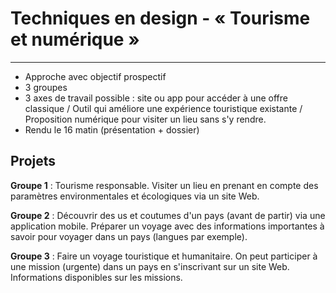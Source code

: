 # Techniques en design - « Tourisme et numérique »

---

- Approche avec objectif prospectif
- 3 groupes
- 3 axes de travail possible : site ou app pour accéder à une offre classique / Outil qui améliore une expérience touristique existante / Proposition numérique pour visiter un lieu sans s'y rendre.
- Rendu le 16 matin (présentation + dossier)



## Projets

**Groupe 1** : Tourisme responsable. Visiter un lieu en prenant en compte des paramètres environmentales et écologiques via un site Web.

**Groupe 2** : Découvrir des us et coutumes d'un pays (avant de partir) via une application mobile. Préparer un voyage avec des informations importantes à savoir pour voyager dans un pays (langues par exemple).

**Groupe 3** : Faire un voyage touristique et humanitaire. On peut participer à une mission (urgente) dans un pays en s'inscrivant sur un site Web. Informations disponibles sur les missions.